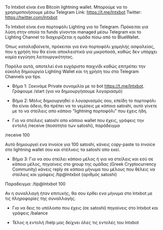 Το lntxbot είναι ένα Bitcoin lightning wallet.
Μπορούμε να το χρησιμοποιήσουμε μέσω Telegram 
Link: https://t.me/lntxbot
Twitter: https://twitter.com/lntxbot

Το lntxbot είναι ένα πορτοφόλι Lighting για το Telegram. Πρόκειται για λύση στην οποία τα funds γίνονται managed μέσω Telegram και το Lighting Channel το διαχειρίζεται η ομάδα πίσω από το BlueWallet.

Όπως καταλαβαίνετε, πρόκειται για ένα πορτοφόλι χαμηλής ασφαλείας, που η χρήση του θα είναι αποκλειστικά για μικροποσά, καθώς δεν υπάρχει καμία εγγύηση λειτουργικότητας.

Παρόλα αυτά, αποτελεί ένα ευχάριστο παιχνίδι καθώς επιτρέπει την εύκολη δημιουργία Lighting Wallet και τη χρήση του στα Telegram Channels για tips.

- Βήμα 1: Ξεκινάμε Private συνομιλία με το bot https://t.me/lntxbot. Γράφουμε /start (για να δημιουργήσουμε λογαριασμό)

- Βήμα 2: Μόλις δημιουργηθεί ο λογαριασμός σου, επείδη το πορτοφόλι θα είναι άδειο, θα πρέπει να το γεμίσεις με κάποια satoshi, αυτό γίνετε με το να στείλεις απο κάποιο "lightning πορτοφόλι" που έχεις ήδη.

- Για να στείλεις satoshi απο κάποιο wallet που έχεις, γράφεις την εντολή /receive (ποσότητα των satoshi), παράδειγμα

/receive 100

Αυτό δημιουργεί ενα invoice για 100 satoshi, κάνεις copy-paste το invoice στο lightning wallet σου και στέλνεις τα satoshi απο εκεί.

- Βήμα 3: Για να σου στείλει κάποιο μέλος ή για να στείλεις και εσύ σε κάποιο μέλος, πηγαίνεις στο group της ομάδας (Greek Cryptocurrency Community) κάνεις reply σε κάποιο μήνυμα του μέλους που θέλεις να στείλεις και γράφεις /tip@lntxbot (αριθμός satoshi)

Παραδειγμα: /tip@lntxbot 100

Αν η συναλλαγή ήταν επιτυxής, θα σου έρθει ενα μήνυμα στο lntxbot με τις πληροφορίες της συναλλαγής.

- Για να δεις το υπόλοιπο που έχεις (σε satoshi) πηγαίνεις στο lntxbot και γράφεις /balance

- Τέλος η εντολή /help μας δείχνει όλες τις εντολές του lntxbot
